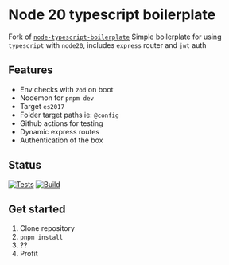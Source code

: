 # Node 20 typescript boilerplate
Fork of [`node-typescript-boilerplate`](https://github.com/Spxc/node-typescript-boilerplate)
Simple boilerplate for using `typescript` with `node20`, includes `express` router and `jwt` auth

## Features
- Env checks with `zod` on boot
- Nodemon for `pnpm dev`
- Target `es2017`
- Folder target paths ie: `@config`
- Github actions for testing
- Dynamic express routes
- Authentication of the box

## Status
[![Tests](https://github.com/Spxc/node-typescript-boilerplate/actions/workflows/test.yml/badge.svg?branch=main)](https://github.com/Spxc/node-typescript-boilerplate/actions/workflows/test.yml)
[![Build](https://github.com/Spxc/node-typescript-boilerplate/actions/workflows/build.yml/badge.svg?branch=main)](https://github.com/Spxc/node-typescript-boilerplate/actions/workflows/build.yml)

## Get started
1. Clone repository
2. `pnpm install`
3. ??
4. Profit
